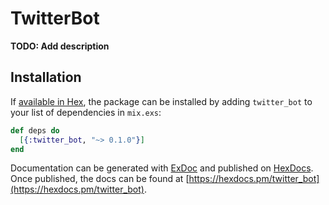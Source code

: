 # TwitterBot

**TODO: Add description**

## Installation

If [available in Hex](https://hex.pm/docs/publish), the package can be installed
by adding `twitter_bot` to your list of dependencies in `mix.exs`:

```elixir
def deps do
  [{:twitter_bot, "~> 0.1.0"}]
end
```

Documentation can be generated with [ExDoc](https://github.com/elixir-lang/ex_doc)
and published on [HexDocs](https://hexdocs.pm). Once published, the docs can
be found at [https://hexdocs.pm/twitter_bot](https://hexdocs.pm/twitter_bot).

